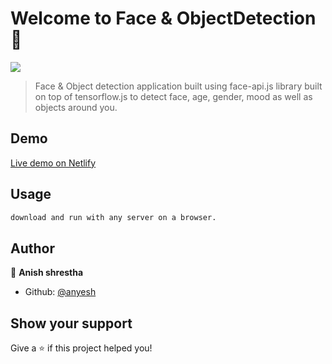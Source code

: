 <h1 align="left">Welcome to Face & ObjectDetection 👋</h1>
<p>
  <img src="https://img.shields.io/badge/version-1.0.0-blue.svg?cacheSeconds=2592000" />
</p>

> Face & Object detection application built using face-api.js library built on top of tensorflow.js to detect face, age, gender, mood as well as objects around you.

## Demo

[Live demo on Netlify](https://object-detect.netlify.com)

## Usage

```sh
download and run with any server on a browser.
```

## Author

👤 **Anish shrestha**

- Github: [@anyesh](https://github.com/anyesh)

## Show your support

Give a ⭐️ if this project helped you!
